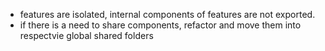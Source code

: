 - features are isolated, internal components of features are not exported.
- if there is a need to share components, refactor and move them into respectvie global shared folders